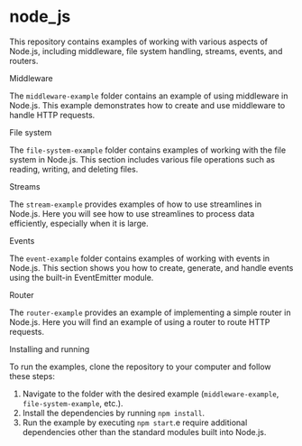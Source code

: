 # node_js
This repository contains examples of working with various aspects of Node.js, including middleware, file system handling, streams, events, and routers.

 Middleware

The `middleware-example` folder contains an example of using middleware in Node.js. This example demonstrates how to create and use middleware to handle HTTP requests.

File system

The `file-system-example` folder contains examples of working with the file system in Node.js. This section includes various file operations such as reading, writing, and deleting files.

Streams

The `stream-example` provides examples of how to use streamlines in Node.js. Here you will see how to use streamlines to process data efficiently, especially when it is large.

Events

The `event-example` folder contains examples of working with events in Node.js. This section shows you how to create, generate, and handle events using the built-in EventEmitter module.

Router

The `router-example` provides an example of implementing a simple router in Node.js. Here you will find an example of using a router to route HTTP requests.

Installing and running

To run the examples, clone the repository to your computer and follow these steps:

1. Navigate to the folder with the desired example (`middleware-example`, `file-system-example`, etc.).
2. Install the dependencies by running `npm install`.
3. Run the example by executing `npm start`.e require additional dependencies other than the standard modules built into Node.js.
